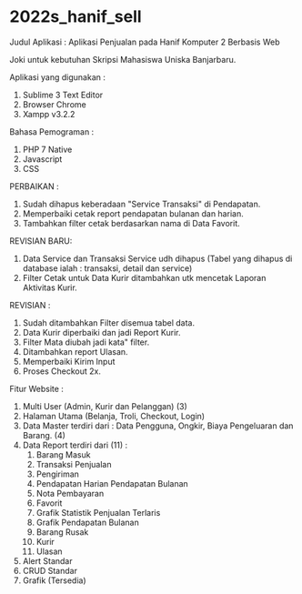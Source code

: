 # 2022s_hanif_sell
Judul Aplikasi :  Aplikasi Penjualan pada Hanif Komputer 2 Berbasis Web

Joki untuk kebutuhan Skripsi Mahasiswa Uniska Banjarbaru.

Aplikasi yang digunakan :
1. Sublime 3 Text Editor
2. Browser Chrome
3. Xampp v3.2.2

Bahasa Pemograman :
1. PHP 7 Native
2. Javascript
3. CSS

PERBAIKAN :
1. Sudah dihapus keberadaan "Service Transaksi" di Pendapatan.
2. Memperbaiki cetak report pendapatan bulanan dan harian.
3. Tambahkan filter cetak berdasarkan nama di Data Favorit.

REVISIAN BARU:
1. Data Service dan Transaksi Service udh dihapus (Tabel yang dihapus di database ialah : transaksi, detail dan service)
2. Filter Cetak untuk Data Kurir ditambahkan utk mencetak Laporan Aktivitas Kurir.

REVISIAN :
1. Sudah ditambahkan Filter disemua tabel data.
2. Data Kurir diperbaiki dan jadi Report Kurir.
3. Filter Mata diubah jadi kata" filter.
4. Ditambahkan report Ulasan.
5. Memperbaiki Kirim Input
6. Proses Checkout 2x. 

Fitur Website :
1. Multi User (Admin, Kurir dan Pelanggan) (3)
2. Halaman Utama (Belanja, Troli, Checkout, Login)
3. Data Master terdiri dari : Data Pengguna, Ongkir, Biaya Pengeluaran dan Barang. (4)
4. Data Report terdiri dari (11) : 
	1. Barang Masuk
	2. Transaksi Penjualan
	3. Pengiriman
	4. Pendapatan Harian Pendapatan Bulanan
	5. Nota Pembayaran
	6. Favorit
	7. Grafik Statistik Penjualan Terlaris
	8. Grafik Pendapatan Bulanan
	9. Barang Rusak
	10. Kurir
	11. Ulasan
5. Alert Standar
6. CRUD Standar
7. Grafik (Tersedia)
